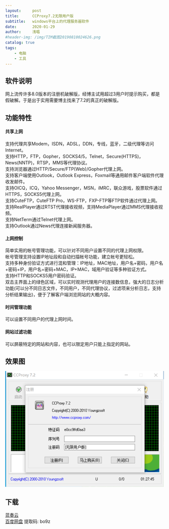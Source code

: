 ```yaml
---
layout:     post
title:      CCProxy7.2无限用户版
subtitle:   windows平台上的代理服务器软件
date:       2020-01-29
author:     浅唱
#header-img: /img/TIM截图20190810024626.png
catalog: true
tags:
    - 电脑
    - 工具
---
```

## 软件说明
网上流传许多8.0版本的注册机破解版，经博主试用超过3用户时提示购买，都是假破解。于是出于实用需要博主找来了7.2的真正的破解版。    

## 功能特性

#### 共享上网
支持代理共享Modem，ISDN，ADSL，DDN，专线，蓝牙，二级代理等访问Internet。    
支持HTTP，FTP，Gopher，SOCKS4/5，Telnet，Secure(HTTPS)，News(NNTP)，RTSP，MMS等代理协议。     
支持浏览器通过HTTP/Secure/FTP(Web)/Gopher代理上网。    
支持客户端使用Outlook，Outlook Express，Foxmail等通用邮件客户端软件代理收发邮件。     
支持OICQ，ICQ，Yahoo Messenger，MSN，iMRC，联众游戏，股票软件通过HTTPS，SOCKS5代理上网。    
支持CuteFTP，CuteFTP Pro，WS-FTP，FXP-FTP等FTP软件通过代理上网。    
支持RealPlayer通过RTST代理接收视频，支持MediaPlayer通过MMS代理接收视频。    
支持NetTerm通过Telnet代理上网。	    
支持Outlook通过News代理连接新闻服务器。       	
	
#### 上网控制
简单实用的帐号管理功能，可以针对不同用户设置不同的代理上网权限。    
帐号管理支持设置IP地址段和自动扫描帐号功能，建立帐号更轻松。    
支持多种身份验证方式进行混和管理：IP地址，MAC地址，用户名+密码，用户名+密码+IP，用户名+密码+MAC，IP+MAC，域用户验证等多种验证方式。    
支持HTTP和SOCKS5用户密码验证。    
双击主界面上的绿色区域，可以实时观测代理用户的连接数信息，强大的日志分析功能(可以分不同日志文件，不同用户，不同代理协议，过滤项来分析日志，支持分析结果输出)，便于了解客户端浏览网站的大概内容。          

#### 时间管理功能
可以设置不同用户的代理上网时间。    

#### 网站过滤功能
可以屏蔽特定的网站和内容，也可以限定用户只能上指定的网站。    

## 效果图
![QQ拼音截图20200129012750.png](/img/QQ拼音截图20200129012750.png)    

## 下载 
[蓝奏云](https://www.lanzous.com/i8whzyb)    
[百度网盘](https://pan.baidu.com/s/1HOuLxGAaN_5sc-eH7mYDfQ) 提取码: bo9z        
  
      
